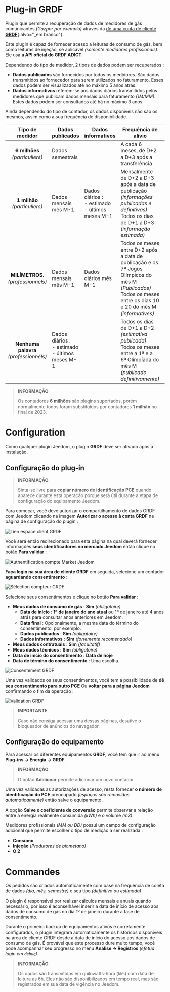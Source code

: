 # Plug-in GRDF

Plugin que permite a recuperação de dados de medidores de gás comunicantes _(Gazpar por exemplo)_ através da [de uma conta de cliente **GRDF**](https://login.monespace.grdf.fr/mire/connexion){:alvo="\_em branco"}.

Este plugin é capaz de fornecer acesso a leituras de consumo de gás, bem como leituras de injeção, se aplicável _(somente medidores profissionais)_. Ele usa **a API oficial do GRDF ADICT**.

Dependendo do tipo de medidor, 2 tipos de dados podem ser recuperados :

- **Dados publicados** são fornecidos por todos os medidores. São dados transmitidos ao fornecedor para serem utilizados no faturamento. Esses dados podem ser visualizados até no máximo 5 anos atrás.
- **Dados informativos** referem-se aos dados diários transmitidos pelos medidores que publicam dados mensais para faturamento _(1M/MM)_. Estes dados podem ser consultados até há no máximo 3 anos.

Ainda dependendo do tipo de contador, os dados disponíveis não são os mesmos, assim como a sua frequência de disponibilidade.

|          **Tipo de medidor**           | Dados publicados                                     | Dados informativos                                   | Frequência de alívio                                                                                                                                                 | Frequência de chamada                                                        |
| :------------------------------------: | ---------------------------------------------------- | ---------------------------------------------------- | -------------------------------------------------------------------------------------------------------------------------------------------------------------------- | ---------------------------------------------------------------------------- |
|     **6 milhões** _(particuliers)_     | Dados semestrais                                     |                                                      | A cada 6 meses, de D+2 a D+3 após a transferência                                                                                                                    | 1 a 2 vezes por mês                                                          |
|     **1 milhão** _(particuliers)_      | Dados mensais mês M-1                                | Dados diários :<br>- estimado<br>- últimos meses M-1 | Mensalmente de D+2 a D+3 após a data de publicação _(informações publicadas e definitivas)_<br>Todos os dias de D+1 a D+3 _(informação estimada)_                    | 1 a 2 vezes por mês _(Publicados)_<br>1 vez por dia _(informatives)_         |
|   **MILÍMETROS.** _(professionnels)_   | Dados mensais mês M-1                                | Dados diários mês M-1                                | Todos os meses entre D+2 após a data de publicação e os 7º Jogos Olímpicos do mês M _(Publicados)_<br>Todos os meses entre os dias 10 e 20 do mês M _(informatives)_ | 1 a 14 vezes por mês _(Publicados)_<br>1 a 11 vezes por mês _(informatives)_ |
| **Nenhuma palavra** _(professionnels)_ | Dados diários :<br>- estimado<br>- últimos meses M-1 |                                                      | Todos os dias de D+1 a D+2 _(estimativa publicada)_<br>Todos os meses entre a 1ª e a 6ª Olimpíada do mês M _(publicado definitivamente)_                             | 1 vez por dia                                                                |

> **INFORMAÇÃO**
>
> Os contadores **6 milhões** são plugins suportados, porém normalmente todos foram substituídos por contadores **1 milhão** no final de 2023.

# Configuration

Como qualquer plugin Jeedom, o plugin **GRDF** deve ser ativado após a instalação.

## Configuração do plug-in

> **INFORMAÇÃO**
>
> Sinta-se livre para **copiar número de identificação PCE** quando aparece durante esta operação porque será útil durante a etapa de configuração do equipamento Jeedom.

Para começar, você deve autorizar o compartilhamento de dados GRDF com Jeedom clicando na imagem **Autorizar o acesso à conta GRDF** na página de configuração do plugin :

![Lien espace client GRDF](../images/link_grdf.jpg)

Você será então redirecionado para esta página na qual deverá fornecer informações **seus identificadores no mercado Jeedom** então clique no botão **Para validar** :

![Authentification compte Market Jeedom](../images/Auth_Jeedom.jpg)

**Faça login na sua área de cliente GRDF** em seguida, selecione um contador **aguardando consentimento** :

![Sélection compteur GRDF](../images/grdf_home.jpg)

Selecione seus consentimentos e clique no botão **Para validar** :

- **Meus dados de consumo de gás** : **Sim** _(obligatoire)_
  - **Data de início** : **1º de janeiro do ano atual** ou 1º de janeiro até 4 anos atrás para consultar anos anteriores em Jeedom.
  - **Data final** : Opcionalmente, a mesma data do término do consentimento, por exemplo.
  - **Dados publicados** : **Sim** _(obligatoire)_
  - **Dados informativos** : **Sim** _(fortemente recomendado)_
- **Meus dados contratuais** : **Sim** _(facultatif)_
- **Meus dados técnicos** : **Sim** _(obligatoire)_
- **Data de início do consentimento** : **Data de hoje**
- **Data de término do consentimento** : Uma escolha.

![Consentement GRDF](../images/grdf_choose.jpg)

Uma vez validados os seus consentimentos, você tem a possibilidade de **dê seu consentimento para outro PCE** Ou **voltar para a página Jeedom** confirmando o fim da operação :

![Validation GRDF](../images/grdf_consent.jpg)

> **IMPORTANTE**
>
> Caso não consiga acessar uma dessas páginas, desative o bloqueador de anúncios do navegador.

## Configuração do equipamento

Para acessar os diferentes equipamentos **GRDF**, você tem que ir ao menu **Plug-ins → Energia → GRDF**.

> **INFORMAÇÃO**
>
> O botão **Adicionar** permite adicionar um novo contador.

Uma vez validadas as autorizações de acesso, resta fornecer **o número de identificação do PCE** preocupado _(espaços são removidos automaticamente)_ então salve o equipamento.

A opção **Salve o coeficiente de conversão** permite observar a relação entre a energia realmente consumida _(kWh)_ e o volume _(m3)_.

Medidores profissionais _(MM ou DD)_ possui um campo de configuração adicional que permite escolher o tipo de medição a ser realizada :

- **Consumo**
- **Injeção** _(Produtores de biometano)_
- **O 2**

# Commandes

Os pedidos são criados automaticamente com base na frequência de coleta de dados _(dia, mês, semestre)_ e seu tipo _(definitivo ou estimado)_.

O plugin é responsável por realizar cálculos mensais e anuais quando necessário, por isso é aconselhável inserir a data de início de acesso aos dados de consumo de gás no dia 1º de janeiro durante a fase de consentimento.

Durante o primeiro backup de equipamentos ativos e corretamente configurados, o plugin integrará automaticamente os históricos disponíveis na área de cliente GRDF desde a data de início do acesso aos dados de consumo de gás. É provável que este processo dure muito tempo, você pode acompanhar seu progresso no menu **Análise → Registros** _(efetua login em `debug`)_.

> **INFORMAÇÃO**
>
> Os dados são transmitidos em quilowatts-hora (`kWh`) com data de leitura às 6h. Eles não são disponibilizados em tempo real, mas são registrados em sua data de vigência no Jeedom.

